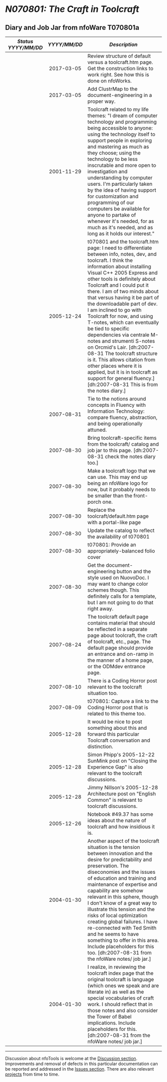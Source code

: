 <!-- N070801a.md 0.0.7               UTF-8                        2021-09-17
     ----1----|----2----|----3----|----4----|----5----|----6----|----7----|--*

                     N070801: THE CRAFT IN TOOLCRAFT
                             DIARY AND JOB JAR
     -->

# ***N070801: The Craft in Toolcraft***

## Diary and Job Jar from nfoWare T070801a

| ***Status YYYY/MM/DD*** | ***YYYY/MM/DD*** | ***Description*** |
|      :-:     |   :-:      |       ---         |
| | 2017-03-05 | Review structure of default versus a toolcraft.htm page.  Get the construction links to work right.  See how this is done on nfoWorks. |
| | 2017-03-05 | Add ClustrMap to the document-engineering in a proper way. |
| | 2001-11-29 | Toolcraft related to my life themes: "I dream of computer technology and programming being accessible to anyone: using the technology itself to support people in exploring and mastering as much as they choose;  using the technology to be less inscrutable and more open to investigation and understanding by computer users.  I'm particularly taken by the idea of having support for customization and programming of our computers be available for anyone to partake of whenever it's needed, for as much as it's needed, and as long as it holds our interest." |
| | 2005-12-24 | t070801 and the toolcraft.htm page: I need to differentiate between info, notes, dev, and toolcraft.   I think the information about installing Visual C++ 2005 Express and other tools is definitely about Toolcraft and I could put it there.  I am of two minds about that versus having it be part of the downloadable part of dev.  I am inclined to go with Toolcraft for now, and using T-notes, which can eventually be tied to specific dependencies via centrale M-notes and strumenti S-notes on Orcmid's Lair. \[dh:2007-08-31 The toolcraft structure is it.  This allows citation from other places where it is applied, but it is in toolcraft as support for general fluency.\]\[dh:2007-08-31 This is from the notes diary.\] |
| | 2007-08-31 | Tie to the notions around concepts in Fluency with Information Technology: compare fluency, abstraction, and being operationally attuned. |
| | 2007-08-30 | Bring toolcraft-specific items from the toolcraft/ catalog and job jar to this page. \[dh:2007-08-31 check the notes diary too.\] |
| | 2007-08-30 | Make a toolcraft logo that we can use.  This may end up being an nfoWare logo for now, but it probably needs to be smaller than the front-porch one. |
| | 2007-08-30 | Replace the toolcraft/default.htm page with a portal-like page |
| | 2007-08-30 | Update the catalog to reflect the availability of t070801 |
| | 2007-08-30 | t070801: Provide an appropriately-balanced folio cover |
| | 2007-08-30 | Get the document-engineering button and the style used on NuovoDoc.  I may want to change color schemes though.  This definitely calls for a template, but I am not going to do that right away. |
| | 2007-08-24 | The toolcraft default page contains material that should be reflected in a separate page about toolcraft, the craft of toolcraft, etc., page.  The default page should provide an entrance and on-ramp in the manner of a home page, or the ODMdev entrance page. |
| | 2007-08-10 | There is a Coding Horror post relevant to the toolcraft situation too. |
| | 2007-08-09 | t070801: Capture a link to the Coding Horror post that is related to this theme too. |
| | 2005-12-28 | It would be nice to post something about this and forward this particular Toolcraft conversation and distinction. |
| | 2005-12-28 | Simon Phipp's 2005-12-22 SunMink post on "Closing the Experience Gap" is also relevant to the toolcraft discussions. |
| | 2005-12-28 | Jimmy Nillson's 2005-12-28 Architecture post on "English Common" is relevant to toolcraft discussions. |
| | 2005-12-26 | Notebook #49.37 has some ideas about the nature of toolcraft and how insidious it is. |
| | 2004-01-30 | Another aspect of the toolcraft situation is the tension between innovation and the desire for predictability and preservation.  The diseconomies and the issues of education and training and maintenance of expertise and capability are somehow relevant in this sphere, though I don't know of a great way to illustrate this tension and the risks of local optimization creating global failures.  I have re-connected with Ted Smith and he seems to have something to offer in this area.  Include placeholders for this too.  \[dh:2007-08-31 from the nfoWare notes/ job jar.\] |
| | 2004-01-30 | I realize, in reviewing the toolcraft index page that the original toolcraft is language (which ones we speak and are literate in) as well as the special vocabularies of craft work.  I should reflect that in those notes and also consider the Tower of Babel implications.  Include placeholders for this.  \[dh:2007-08-31 from the nfoWare notes/ job jar.\] |

----

Discussion about nfoTools is welcome at the
[Discussion section](https://github.com/orcmid/nfoTools/discussions).
Improvements and removal of defects in this particular documentation can be
reported and addressed in the
[Issues section](https://github.com/orcmid/nfoTools/issues).  There are also
relevant [projects](https://github.com/orcmid/nfoTools/projects) from time to
time.

<!-- ----1----|----2----|----3----|----4----|----5----|----6----|----7----|--*

     0.0.7 2021-09-17T20:11Z Add Discussion invitation
     0.0.6 2021-09-08T00:56Z Touch-ups
     0.0.5 2021-09-07T23:47Z Complete layout recovery using long-line(-wrap)s
     0.0.4 2021-09-07T23:02Z Second check-point
     0.0.2 2021-09-07T22:33Z First tabulation trial check (nfoTools N070801a)
     0.0.1 2017-03-05T20:45Z Touch up, switch to Semantic Versioning, add
           items for clean document engineering case (nfoWare T070801a)
     0.0.0 2007-08-30T22:29Z Create initial placeholder (nfoWare T070801a)

               *** end of docs/notes/N070801/N070801a.md ***
     -->

